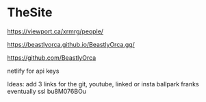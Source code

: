 # TheSite

https://viewport.ca/xrmrg/people/

https://beastlyorca.github.io/BeastlyOrca.gg/

https://github.com/BeastlyOrca

netlify for api keys

Ideas: 
add 3 links for the git, youtube, linked or insta
ballpark franks eventually
ssl bu8M076BOu
